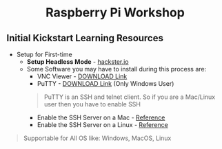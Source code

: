 <h1 align="center">Raspberry Pi Workshop</h1>

## Initial Kickstart Learning Resources
* Setup for First-time
  * **Setup Headless Mode** - [hackster.io](https://www.hackster.io/435738/how-to-setup-your-raspberry-pi-headless-8a905f)
  * Some Software you may have to install during this process are:
    * VNC Viewer - [DOWNLOAD Link](https://www.realvnc.com/en/connect/download/viewer/) 
    * PuTTY - [DOWNLOAD Link](https://www.putty.org/) (Only Windows User)
    > PuTTY is an SSH and telnet client. So if you are a Mac/Linux user then you have to enable SSH
    * Enable the SSH Server on a Mac - [Reference](https://osxdaily.com/2022/07/08/turn-on-ssh-mac/)
    * Enable the SSH Server on a Linux - [Reference](https://www.cyberciti.biz/faq/ubuntu-linux-install-openssh-server/)
    
> Supportable for All OS like: Windows, MacOS, Linux
